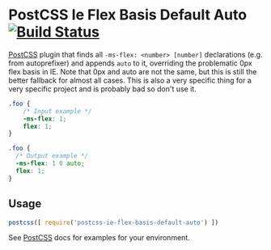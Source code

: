 # PostCSS Ie Flex Basis Default Auto [![Build Status][ci-img]][ci]

[PostCSS] plugin that finds all `-ms-flex: <number> [number]` declarations (e.g. from autoprefixer) and appends `auto` to it, overriding the problematic 0px flex basis in IE. Note that 0px and auto are not the same, but this is still the better fallback for almost all cases. This is also a very specific thing for a very specific project and is probably bad so don't use it.

[PostCSS]: https://github.com/postcss/postcss
[ci-img]:  https://travis-ci.org/hjaltielias/postcss-ie-flex-basis-default-auto.svg
[ci]:      https://travis-ci.org/hjaltielias/postcss-ie-flex-basis-default-auto

```css
.foo {
    /* Input example */
    -ms-flex: 1;
    flex: 1;
}
```

```css
.foo {
  /* Output example */
  -ms-flex: 1 0 auto;
  flex: 1;
}
```

## Usage

```js
postcss([ require('postcss-ie-flex-basis-default-auto') ])
```

See [PostCSS] docs for examples for your environment.
